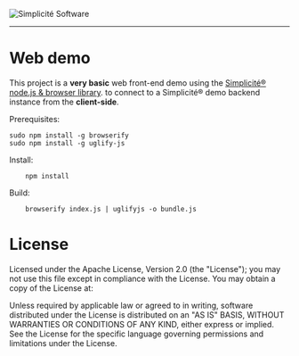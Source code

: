 ![Simplicit&eacute; Software](https://www.simplicite.io/resources/logos/logo250.png)
* * *

Web demo
========

This project is a **very basic** web front-end demo using the [Simplicit&eacute;&reg; node.js &amp; browser library](https://github.com/simplicitesoftware/nodejs-api).
to connect to a Simplicité® demo backend instance from the **client-side**.

Prerequisites:

	sudo npm install -g browserify
	sudo npm install -g uglify-js

Install:

        npm install

Build:

        browserify index.js | uglifyjs -o bundle.js

License
=======

Licensed under the Apache License, Version 2.0 (the "License");
you may not use this file except in compliance with the License.
You may obtain a copy of the License at:

[](http://www.apache.org/licenses/LICENSE-2.0)

Unless required by applicable law or agreed to in writing, software
distributed under the License is distributed on an "AS IS" BASIS,
WITHOUT WARRANTIES OR CONDITIONS OF ANY KIND, either express or implied.
See the License for the specific language governing permissions and
limitations under the License.


